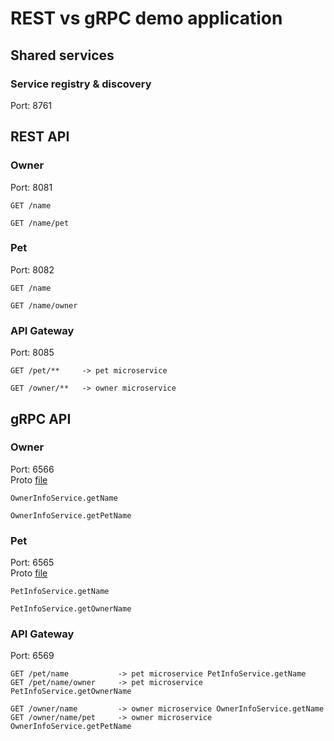# REST vs gRPC demo application

## Shared services

### Service registry & discovery
Port: 8761

## REST API

### Owner
Port: 8081  
```
GET /name

GET /name/pet
```

### Pet
Port: 8082  
```
GET /name

GET /name/owner
```

### API Gateway
Port: 8085  
```
GET /pet/**     -> pet microservice

GET /owner/**   -> owner microservice
```

## gRPC API

### Owner
Port: 6566  
Proto [file](grpc/contract/src/main/proto/owner_info.proto)
```
OwnerInfoService.getName

OwnerInfoService.getPetName
```

### Pet
Port: 6565  
Proto [file](grpc/contract/src/main/proto/pet_info.proto)
```
PetInfoService.getName

PetInfoService.getOwnerName
```

### API Gateway
Port: 6569
```
GET /pet/name           -> pet microservice PetInfoService.getName
GET /pet/name/owner     -> pet microservice PetInfoService.getOwnerName

GET /owner/name         -> owner microservice OwnerInfoService.getName
GET /owner/name/pet     -> owner microservice OwnerInfoService.getPetName
```